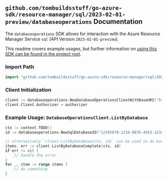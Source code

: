 
## `github.com/tombuildsstuff/go-azure-sdk/resource-manager/sql/2023-02-01-preview/databaseoperations` Documentation

The `databaseoperations` SDK allows for interaction with the Azure Resource Manager Service `sql` (API Version `2023-02-01-preview`).

This readme covers example usages, but further information on [using this SDK can be found in the project root](https://github.com/tombuildsstuff/go-azure-sdk/tree/main/docs).

### Import Path

```go
import "github.com/tombuildsstuff/go-azure-sdk/resource-manager/sql/2023-02-01-preview/databaseoperations"
```


### Client Initialization

```go
client := databaseoperations.NewDatabaseOperationsClientWithBaseURI("https://management.azure.com")
client.Client.Authorizer = authorizer
```


### Example Usage: `DatabaseOperationsClient.ListByDatabase`

```go
ctx := context.TODO()
id := databaseoperations.NewSqlDatabaseID("12345678-1234-9876-4563-123456789012", "example-resource-group", "serverValue", "databaseValue")

// alternatively `client.ListByDatabase(ctx, id)` can be used to do batched pagination
items, err := client.ListByDatabaseComplete(ctx, id)
if err != nil {
	// handle the error
}
for _, item := range items {
	// do something
}
```
